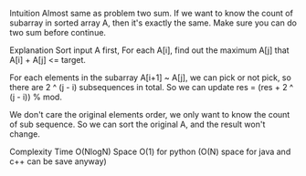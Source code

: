 Intuition
Almost same as problem two sum.
If we want to know the count of subarray in sorted array A,
then it's exactly the same.
Make sure you can do two sum before continue.


Explanation
Sort input A first,
For each A[i], find out the maximum A[j]
that A[i] + A[j] <= target.

For each elements in the subarray A[i+1] ~ A[j],
we can pick or not pick,
so there are 2 ^ (j - i) subsequences in total.
So we can update res = (res + 2 ^ (j - i)) % mod.

We don't care the original elements order,
we only want to know the count of sub sequence.
So we can sort the original A, and the result won't change.


Complexity
Time O(NlogN)
Space O(1) for python
(O(N) space for java and c++ can be save anyway)
